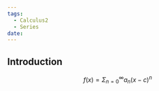 ```yaml
---
tags:
  - Calculus2
  - Series
date:
---
```

## Introduction 


$$f(x) = \Sigma_{n=0}^\infty a_n(x-c)^n$$